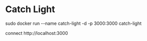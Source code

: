 # Catch Light

sudo docker run --name catch-light -d -p 3000:3000 catch-light 

connect http://localhost:3000